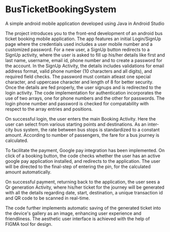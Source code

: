 # BusTicketBookingSystem
A simple android mobile application developed using Java in Android Studio

The project introduces you to the front-end development of an android bus ticket booking mobile application. 
The app features an initial Login/SignUp page where the credentials used includes a user mobile number and a customized password. For a new user, a SignUp button 
redirects to a SignUp activity, where the user is asked to fill up his/her details like first and last name, username, email id, phone number and 
to create a password for the account.
In the SignUp Activity, the details includes validations for email address format, valid phone number (10 characters and all digits), and required field checks.
The password must contain atleast one special character, and uppercase character and length of 8 for better security.
Once the details are fed properly, the user signups and is redirected to the login activity.
The code implementation for authentication incorporates the use of two arrays, one for phone numbers and the other for passwords. The login phone number and password
is checked for compatability with respect to the array entries and positions.

On successful login, the user enters the main Booking Activity. Here the user can select from various starting points and destinations. As an inter-city bus system,
the rate between bus stops is standardized to a constant amount. According to number of passengers, the fare for a bus journey is calculated. 

To facilitate the payment, Google pay integration has been implemented. On click of a booking button, the code checks whether the user has an active google pay application installed, and redirects to the application. The user will be directed to the final-step of entering the pin, for the calculated amount automatically.

On successful payment, returning back to the application, the user sees a Qr generation Activity, where his/her ticket for the journey will be generated with all 
the details regarding date, start, destination, a unique transaction id and QR code to be scanned in real-time.

The code further implements automatic saving of the generated ticket into the device's gallery as an image, enhancing user experience and friendliness.
The aesthetic user interface is achieved with the help of FIGMA tool for design.



<!--![TicketSignUp](https://github.com/NavneethMNambiar/BusTicketBookingSystem/assets/121511892/bddac3fe-0899-4421-8adf-8871d9bf9bbe)-->
<!--![TicketLogin](https://github.com/NavneethMNambiar/BusTicketBookingSystem/assets/121511892/d0468344-ea86-4a39-b66f-d616d6674b5d)-->
<!--![TicketGeneration](https://github.com/NavneethMNambiar/BusTicketBookingSystem/assets/121511892/3643c246-6fd6-46f9-880b-7f428e16fab4)-->
<!--![TicketBooking](https://github.com/NavneethMNambiar/BusTicketBookingSystem/assets/121511892/18536bc4-bc6a-4964-978b-5961fdf5f469)-->
